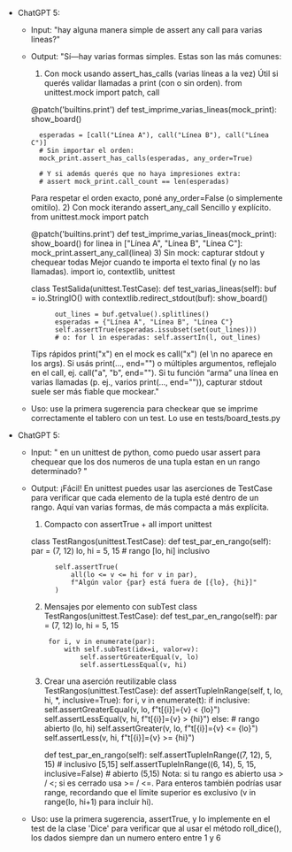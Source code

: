 - ChatGPT 5:

    - Input: "hay alguna manera simple de assert any call para varias lineas?"
    - Output: 
        "Sí—hay varias formas simples. Estas son las más comunes:
        1) Con mock usando assert_has_calls (varias líneas a la vez)
        Útil si querés validar llamadas a print (con o sin orden).
        from unittest.mock import patch, call

        @patch('builtins.print')
        def test_imprime_varias_lineas(mock_print):
            show_board()

            esperadas = [call("Línea A"), call("Línea B"), call("Línea C")]
            # Sin importar el orden:
            mock_print.assert_has_calls(esperadas, any_order=True)

            # Y si además querés que no haya impresiones extra:
            # assert mock_print.call_count == len(esperadas)
        Para respetar el orden exacto, poné any_order=False (o simplemente omitilo).
        2) Con mock iterando assert_any_call
        Sencillo y explícito.
        from unittest.mock import patch

        @patch('builtins.print')
        def test_imprime_varias_lineas(mock_print):
            show_board()
            for linea in ["Línea A", "Línea B", "Línea C"]:
                mock_print.assert_any_call(linea)
        3) Sin mock: capturar stdout y chequear todas
        Mejor cuando te importa el texto final (y no las llamadas).
        import io, contextlib, unittest

        class TestSalida(unittest.TestCase):
            def test_varias_lineas(self):
                buf = io.StringIO()
                with contextlib.redirect_stdout(buf):
                    show_board()

                out_lines = buf.getvalue().splitlines()
                esperadas = {"Línea A", "Línea B", "Línea C"}
                self.assertTrue(esperadas.issubset(set(out_lines)))
                # o: for l in esperadas: self.assertIn(l, out_lines)
        Tips rápidos
        print("x") en el mock es call("x") (el \n no aparece en los args).
        Si usás print(..., end="") o múltiples argumentos, reflejalo en el call, ej. call("a", "b", end="").
        Si tu función “arma” una línea en varias llamadas (p. ej., varios print(..., end="")), capturar stdout suele ser más fiable que mockear."
    - Uso: use la primera sugerencia para checkear que se imprime correctamente el tablero con un test. Lo use en tests/board_tests.py
- ChatGPT 5:
    - Input:
        " en un unittest de python, como puedo usar assert para chequear que los dos numeros de una tupla estan en un rango determinado? "
    - Output:
        ¡Fácil! En unittest puedes usar las aserciones de TestCase para verificar que cada elemento de la tupla esté dentro de un rango. Aquí van varias formas, de más compacta a más explícita.
        1) Compacto con assertTrue + all
        import unittest

        class TestRangos(unittest.TestCase):
            def test_par_en_rango(self):
                par = (7, 12)
                lo, hi = 5, 15  # rango [lo, hi] inclusivo

                self.assertTrue(
                    all(lo <= v <= hi for v in par),
                    f"Algún valor {par} está fuera de [{lo}, {hi}]"
                )
        2) Mensajes por elemento con subTest
        class TestRangos(unittest.TestCase):
            def test_par_en_rango(self):
                par = (7, 12)
                lo, hi = 5, 15

                for i, v in enumerate(par):
                    with self.subTest(idx=i, valor=v):
                        self.assertGreaterEqual(v, lo)
                        self.assertLessEqual(v, hi)
        3) Crear una aserción reutilizable
        class TestRangos(unittest.TestCase):
            def assertTupleInRange(self, t, lo, hi, *, inclusive=True):
                for i, v in enumerate(t):
                    if inclusive:
                        self.assertGreaterEqual(v, lo, f"t[{i}]={v} < {lo}")
                        self.assertLessEqual(v, hi,   f"t[{i}]={v} > {hi}")
                    else:  # rango abierto (lo, hi)
                        self.assertGreater(v, lo, f"t[{i}]={v} <= {lo}")
                        self.assertLess(v, hi,    f"t[{i}]={v} >= {hi}")

            def test_par_en_rango(self):
                self.assertTupleInRange((7, 12), 5, 15)          # inclusivo [5,15]
                self.assertTupleInRange((6, 14), 5, 15, inclusive=False)  # abierto (5,15)
        Nota: si tu rango es abierto usa > / <; si es cerrado usa >= / <=.
        Para enteros también podrías usar range, recordando que el límite superior es exclusivo (v in range(lo, hi+1) para incluir hi).
    - Uso: use la primera sugerencia, assertTrue, y lo implemente en el test de la clase 'Dice' para verificar que al usar el método roll_dice(), los dados siempre dan un numero entero entre 1 y 6